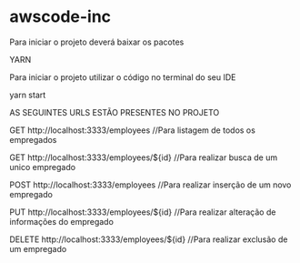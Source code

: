 # awscode-inc

Para iniciar o projeto deverá baixar os pacotes

YARN

Para iniciar o projeto utilizar o código no terminal do seu IDE

yarn start




AS SEGUINTES URLS ESTÃO PRESENTES NO PROJETO

GET http://localhost:3333/employees   //Para listagem de todos os empregados

GET http://localhost:3333/employees/${id}      //Para realizar busca de um unico empregado

POST http://localhost:3333/employees          //Para realizar inserção de um novo empregado

PUT http://localhost:3333/employees/${id}     //Para realizar alteração de informações do empregado

DELETE http://localhost:3333/employees/${id}    //Para realizar exclusão de um empregado

